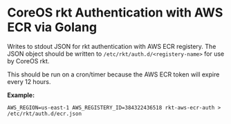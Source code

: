 # CoreOS rkt Authentication with AWS ECR via Golang

Writes to stdout JSON for rkt authentication with AWS ECR registery. The JSON object should be written to `/etc/rkt/auth.d/<registery-name>` for use by CoreOS rkt.

This should be run on a cron/timer because the AWS ECR token will expire every 12 hours.

**Example:**

```
AWS_REGION=us-east-1 AWS_REGISTERY_ID=384322436518 rkt-aws-ecr-auth > /etc/rkt/auth.d/ecr.json
```
